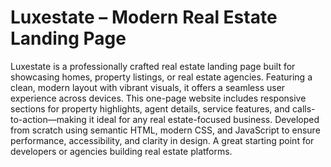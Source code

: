 # Luxestate – Modern Real Estate Landing Page
Luxestate is a professionally crafted real estate landing page built for showcasing homes, property listings, or real estate agencies. Featuring a clean, modern layout with vibrant visuals, it offers a seamless user experience across devices. This one-page website includes responsive sections for property highlights, agent details, service features, and calls-to-action—making it ideal for any real estate-focused business.
Developed from scratch using semantic HTML, modern CSS, and JavaScript to ensure performance, accessibility, and clarity in design. A great starting point for developers or agencies building real estate platforms.
